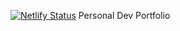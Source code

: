 [![Netlify Status](https://api.netlify.com/api/v1/badges/7ecf8026-f70c-4269-9dd0-d6f5e5add1e3/deploy-status)](https://app.netlify.com/sites/deft-moonbeam-70f476/deploys)
Personal Dev Portfolio
